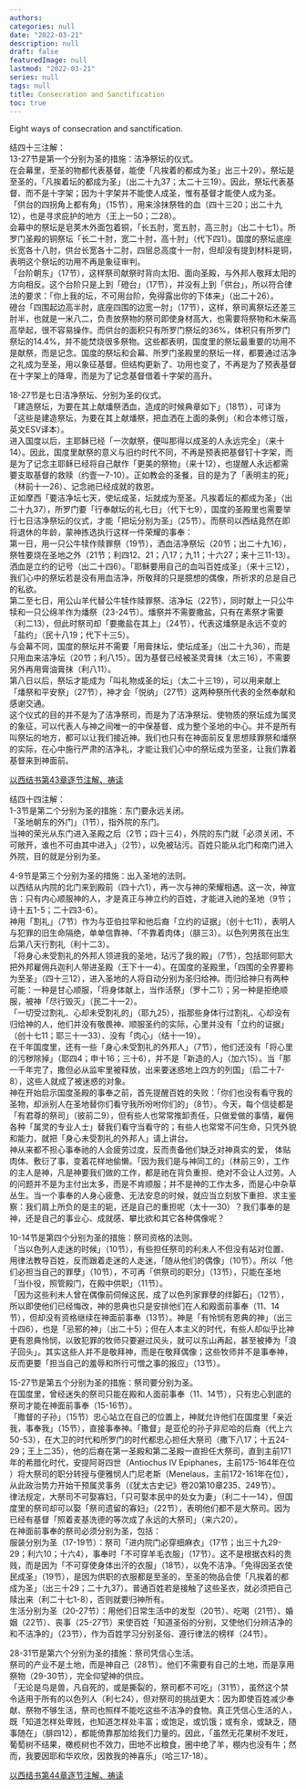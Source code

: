 ```yaml
---
authors:
categories: null
date: "2022-03-21"
description: null
draft: false
featuredImage: null
lastmod: "2022-03-21"
series: null
tags: null
title: Consecration and Sanctification
toc: true
---
```


Eight ways of consecration and sanctification.
 
<!--more-->

结四十三注解：  
13-27节是第一个分别为圣的措施：洁净祭坛的仪式。  
在会幕里，至圣的物都代表基督，能使「凡挨着的都成为圣」出三十29）。祭坛是至圣的，「凡挨着坛的都成为圣」（出二十九37；太二十三19）。因此，祭坛代表基督、而不是十字架；因为十字架并不能使人成圣，惟有基督才能使人成为圣。
「供台的四拐角上都有角」（15节），用来涂抹祭牲的血（四十三20；出二十九12），也是寻求庇护的地方（王上一50；二28）。  
会幕中的祭坛是皂荚木外面包着铜，「长五肘，宽五肘，高三肘」（出二十七1）。所罗门圣殿的铜祭坛「长二十肘，宽二十肘，高十肘」（代下四1）。国度的祭坛底座长宽各十八肘，供台长宽各十二肘，四层总高度十一肘，但却没有提到材料是铜，表明这个祭坛的功用不再是象征审判。  
「台阶朝东」（17节），这样祭司献祭时背向太阳、面向圣殿，与外邦人敬拜太阳的方向相反。这个台阶只是上到「磴台」（17节），并没有上到「供台」，所以符合律法的要求：「你上我的坛，不可用台阶，免得露出你的下体来」（出二十26）。  
磴台「四围起边高半肘，底座四围的边宽一肘」（17节），这样，祭司离祭坛还差三肘半，也就是一米八二，负责放祭物的祭司即使身材高大，也需要将祭物和木柴高高举起，很不容易操作。而供台的面积只有所罗门祭坛的36%，体积只有所罗门祭坛的14.4%，并不能焚烧很多祭物。这些都表明，国度里的祭坛最重要的功用不是献祭，而是记念。国度的祭坛和会幕、所罗门圣殿里的祭坛一样，都要通过洁净之礼成为至圣，用以象征基督。但结构更新了、功用也变了，不再是为了预表基督在十字架上的降卑，而是为了记念基督借着十字架的高升。  

18-27节是七日洁净祭坛、分别为圣的仪式。  
「建造祭坛，为要在其上献燔祭洒血，造成的时候典章如下」（18节），可译为「这些是建造祭坛，为要在其上献燔祭，把血洒在上面的条例」（和合本修订版，英文ESV译本）。  
进入国度以后，主耶稣已经「一次献祭，便叫那得以成圣的人永远完全」（来十14）。因此，国度里献祭的意义与旧约时代不同，不再是预表把基督钉十字架，而是为了记念主耶稣已经将自己献作「更美的祭物」（来十12），也提醒人永远都需要支取基督的救赎（约壹一7-10）。正如教会的圣餐，目的是为了「表明主的死」（林前十一26）、记念祂已经成就的救恩。  
正如摩西「要洁净坛七天，使坛成圣，坛就成为至圣。凡挨着坛的都成为圣」（出二十九37），所罗门要「行奉献坛的礼七日」（代下七9），国度的圣殿里也需要举行七日洁净祭坛的仪式，才能「把坛分别为圣」（25节）。而祭司以西结竟然在即将退休的年龄，蒙神拣选执行这样一件荣耀的事奉：  
第一日，用一只公牛犊作赎罪祭（19节），洒血洁净祭坛（20节；出二十九16），祭牲要烧在圣地之外（21节；利四12、21；八17；九11；十六27；来十三11-13）。洒血是立约的记号（出二十四6）。「耶稣要用自己的血叫百姓成圣」（来十三12），我们心中的祭坛若是没有用血洁净，所敬拜的只是臆想的偶像，所祈求的总是自己的私欲。  
第二至七日，用公山羊代替公牛犊作赎罪祭、洁净坛（22节），同时献上一只公牛犊和一只公绵羊作为燔祭（23-24节）。燔祭并不需要撒盐，只有在素祭才需要（利二13），但此时祭司却「要撒盐在其上」（24节），代表这燔祭是永远不变的「盐约」（民十八19；代下十三5）。  
与会幕不同，国度的祭坛并不需要「用膏抹坛，使坛成圣」（出二十九36），而是只用血来洁净坛（20节；利八15）。因为基督已经被圣灵膏抹（太三16），不需要另外再用膏油膏抹（利八11）。  
第八日以后，祭坛才能成为「叫礼物成圣的坛」（太二十三19），可以用来献上「燔祭和平安祭」（27节），神才会「悦纳」（27节）这两种祭所代表的全然奉献和感谢交通。  
这个仪式的目的并不是为了洁净祭司，而是为了洁净祭坛、使物质的祭坛成为属灵的象征，可以代表人与神之间唯一的中保基督、成为整个圣地的中心。并不是所有叫祭坛的地方，都可以让我们接近神。我们也只有在神面前反复思想赎罪祭和燔祭的实际，在心中施行严肃的洁净礼，才能让我们心中的祭坛成为至圣，让我们靠着基督来到神面前。  

<a href = "https://cmcbiblereading.com/2016/09/07/%e4%bb%a5%e8%a5%bf%e7%bb%93%e4%b9%a6%e7%ac%ac43%e7%ab%a0%e9%80%90%e8%8a%82%e6%b3%a8%e8%a7%a3%e3%80%81%e7%a5%b7%e8%af%bb/">以西结书第43章逐节注解、祷读</a>

结四十四注解：  
1-3节是第二个分别为圣的措施：东门要永远关闭。  
「圣地朝东的外门」（1节），指外院的东门。  
当神的荣光从东门进入圣殿之后（2节；四十三4），外院的东门就「必须关闭，不可敞开，谁也不可由其中进入」（2节），以免被玷污。百姓只能从北门和南门进入外院，目的就是分别为圣。  

4-9节是第三个分别为圣的措施：出入圣地的法则。  
以西结从内院的北门来到殿前（四十六1），再一次与神的荣耀相遇。这一次，神宣告：只有内心顺服神的人，才是真正与神立约的百姓，才能进入祂的圣地（9节；诗十五1-5；二十四3-6）。   
神用「割礼」（7节）作为与亚伯拉罕和他后裔「立约的证据」（创十七11），表明人与犯罪的旧生命隔绝，单单信靠神、「不靠着肉体」（腓三3）。以色列男孩在出生后第八天行割礼（利十二3）。  
「将身心未受割礼的外邦人领进我的圣地，玷污了我的殿」（7节），包括耶何耶大把外邦雇佣兵迦利人带进圣殿（王下十一4）。在国度的圣殿里，「四围的全界要称为至圣」（四十三12），进入圣地的人将自动分别为圣归给神。而归给神只有两种可能：一种是甘心顺服，「将身体献上，当作活祭」（罗十二1）；另一种是拒绝顺服，被神「尽行毁灭」（民二十一2）。  
「一切受过割礼、心却未受割礼的」（耶九25），指那些身体行过割礼、心却没有归给神的人，他们并没有敬畏神、顺服圣约的实际，心里并没有「立约的证据」（创十七11；耶三十一33）、没有「肉心」（结十一19）。  
在千年国度里，还有一些「身心未受割礼的外邦人」（7节），他们还没有「将心里的污秽除掉」（耶四4；申十16；三十6），并不是「新造的人」（加六15）。当「那一千年完了，撒但必从监牢里被释放，出来要迷惑地上四方的列国」（启二十7-8），这些人就成了被迷惑的对象。  
神在开始启示国度圣殿的事奉之前，首先提醒百姓的失败：「你们也没有看守我的圣物，却派别人在圣地替你们看守我所吩咐你们的」（8节）。今天，每个信徒都是「有君尊的祭司」（彼前二9），但有些人也常常推卸责任，只做爱做的事情，雇佣各种「属灵的专业人士」替我们看守当看守的；有些人也常常不问生命，只凭外貌和能力，就把「身心未受割礼的外邦人」请上讲台。  
神从来都不担心事奉祂的人会疲劳过度，反而责备他们缺乏对神真实的爱， 体贴肉体、敷衍了事，变着花样地偷懒。「因为我们是与神同工的」（林前三9），工作的主人是神，凡是神要我们做的工作，都是祂在背负重担、绝对不会让人过劳。人的问题并不是为主付出太多，而是不肯顺服；并不是神的工作太多，而是心中杂草丛生。当一个事奉的人身心疲惫、无法安息的时候，就应当立刻放下重担、求主鉴察：我们肩上所负的是主的轭，还是自己的重担呢（太十一30）？我们事奉的是神，还是自己的事业心、成就感、攀比欲和其它各种偶像呢？  

10-14节是第四个分别为圣的措施：祭司资格的法则。  
「当以色列人走迷的时候」（10节），有些担任祭司的利未人不但没有站对位置、用律法教导百姓，反而跟着走迷的人走迷，「随从他们的偶像」（10节）。所以「他们必担当自己的罪孽」（10节），不可再「供祭司的职分」（13节），只能在圣地「当仆役，照管殿门，在殿中供职」（11节）。  
「因为这些利未人曾在偶像前伺候这民，成了以色列家罪孽的绊脚石」（12节），所以即使他们已经悔改，神的恩典也只是安排他们在人和殿面前事奉（11、14节），但却没有资格继续在神面前事奉（13节）。神是「有怜悯有恩典的神」（出三十四6），也是「忌邪的神」（出二十5）；但在人本主义的时代，有些人却似乎比神更有恩典怜悯，以致犯罪的牧师只要避过风头，就可以东山再起，甚至被捧为「浪子回头」。其实这些人并不是敬拜神，而是在敬拜偶像；这些牧师并不是事奉神，反而更要「担当自己的羞辱和所行可憎之事的报应」（13节）。  


15-27节是第五个分别为圣的措施：祭司要分别为圣。  
在国度里，曾经迷失的祭司只能在殿和人面前事奉（11、14节），只有忠心到底的祭司才能在神面前事奉（15-16节）。  
「撒督的子孙」（15节）忠心站立在自己的位置上，神就允许他们在国度里「亲近我，事奉我」（15节），直接事奉神。「撒督」是亚伦的孙子非尼哈的后裔（代上六50-53），在大卫的时代和所罗门的时代都忠心担任大祭司（撒下八17；十五24-29；王上二35），他的后裔在第一圣殿和第二圣殿一直担任大祭司，直到主前171年的希腊化时代，安提阿哥四世（Antiochus IV Epiphanes，主前175-164年在位 ）将大祭司的职分转授与便雅悯人门尼老斯（Menelaus，主前172-161年在位），从此政治势力开始干预属灵事务（《犹太古史记》卷20第10章235、249节）。  
律法规定，大祭司不可娶寡妇，「只可娶本民中的处女为妻」（利二十一14），但国度里的祭司却可以娶「祭司遗留的寡妇」（22节），表明他们都不是大祭司。因为已经有基督「照着麦基洗德的等次成了永远的大祭司」（来六20）。  
在神面前事奉的祭司必须分别为圣，包括：  
服装分别为圣（17-19节）：祭司「进内院门必穿细麻衣」（17节；出三十九29-29；利六10；十六4），事奉时「不可穿羊毛衣服」（17节）。这不是根据衣料的贵贱，而是因为「不可穿使身体出汗的衣服」（18节），以免不洁净。「免得因圣衣使民成圣」（19节），是因为供职的衣服都是至圣的，至圣的物品会使「凡挨着的都成为圣」（出三十29；二十九37）。普通百姓若是接触了这些圣衣，就必须把自己赎出来（利二十七1-8），否则就要归神所有。  
生活分别为圣（20-27节）：用他们日常生活中的发型（20节）、吃喝（21节）、婚姻（22节）、丧事（25-27节）来使百姓「知道圣俗的分别，又使他们分辨洁净的和不洁净的」（23节），作为百姓学习分别圣俗、遵行律法的榜样（24节）。


28-31节是第六个分别为圣的措施：祭司凭信心生活。  
祭司的产业不是土地，而是神自己（28节）。他们不需要有自己的土地，而是享用祭物（29-30节），完全仰望神的供应。  
「无论是鸟是兽，凡自死的，或是撕裂的，祭司都不可吃」（31节），虽然这个禁令适用于所有的以色列人（利七24），但对祭司的挑战更大：因为即使百姓减少奉献、祭物不够生活，祭司也照样不能吃这些不洁净的食物。真正凭信心生活的人，既「知道怎样处卑贱，也知道怎样处丰富；或饱足，或饥饿；或有余，或缺乏，随事随在」（腓四12），都能倚靠那加给我们力量的。因此，「虽然无花果树不发旺，葡萄树不结果，橄榄树也不效力，田地不出粮食，圈中绝了羊，棚内也没有牛；然而，我要因耶和华欢欣，因救我的神喜乐」（哈三17-18）。  

<a href= "https://cmcbiblereading.com/2016/09/07/%e4%bb%a5%e8%a5%bf%e7%bb%93%e4%b9%a6%e7%ac%ac44%e7%ab%a0%e9%80%90%e8%8a%82%e6%b3%a8%e8%a7%a3%e3%80%81%e7%a5%b7%e8%af%bb/">以西结书第44章逐节注解、祷读</a>









